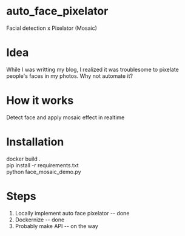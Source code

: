 # auto_face_pixelator
Facial detection x Pixelator (Mosaic)

# Idea
While I was writting my blog, I realized it was troublesome to pixelate people's faces in my photos.
Why not automate it?

# How it works
Detect face and apply mosaic effect in realtime

# Installation
docker build .  
pip install -r requirements.txt  
python face_mosaic_demo.py  

# Steps
1. Locally implement auto face pixelator -- done
2. Dockernize -- done
2. Probably make API -- on the way
